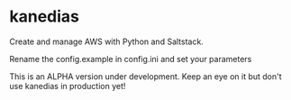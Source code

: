 kanedias
========

Create and manage AWS with Python and Saltstack.

Rename the config.example in config.ini and set your parameters

This is an ALPHA version under development. Keep an eye on it but don't use kanedias in production yet!
